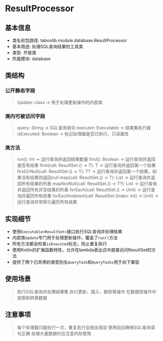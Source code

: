 # ResultProcessor
## 基本信息
- 类名和包路径: taboolib.module.database.ResultProcessor
- 基本用途: 处理SQL查询结果的工具类
- 类型: 开放类
- 所属模块: database

## 类结构
### 公开静态字段
> Update: class -> 用于处理更新操作的内部类

### 类内可被访问字段
> query: String -> SQL查询语句
> executor: Executable<ResultSet> -> 结果集执行器
> isExecuted: Boolean -> 标记处理器是否已执行，只读属性

### 类方法
> run(): Int -> 运行查询并返回结果数量
> find(): Boolean -> 运行查询并返回是否有结果
> <T> first(call: ResultSet.() -> T): T -> 运行查询并返回第一个结果
> <T> firstOrNull(call: ResultSet.() -> T): T? -> 运行查询并返回第一个结果，如果没有结果则返回null
> <T> map(call: ResultSet.() -> T): List<T> -> 运行查询并返回所有结果的列表
> <T> mapNotNull(call: ResultSet.() -> T?): List<T> -> 运行查询并返回所有非空结果的列表
> forEach(call: ResultSet.() -> Unit) -> 运行查询并遍历所有结果
> forEachIndexed(call: ResultSet.(index: Int) -> Unit) -> 运行查询并带索引遍历所有结果

## 实现细节
- 使用`Executable<ResultSet>`接口执行SQL查询并处理结果
- 内部类`Update`专门用于处理更新操作，覆盖了`run()`方法
- 所有方法都会检查`isExecuted`标志，防止重复执行
- 使用Kotlin的扩展函数特性，允许在lambda表达式中直接访问ResultSet的方法
- 提供了两个已弃用的类型别名`QueryTask`和`QueryTasks`用于向下兼容

## 使用场景
> 执行SQL查询并处理结果集
> 执行更新、插入、删除等操作
> 在数据库操作中提取和转换数据

## 注意事项
> 每个处理器只能执行一次，重复执行会抛出错误
> 使用前应确保SQL查询语句正确
> 处理大量数据时应注意内存使用

